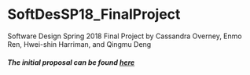 # SoftDesSP18_FinalProject
Software Design Spring 2018 Final Project by Cassandra Overney, Enmo Ren, Hwei-shin Harriman, and Qingmu Deng

##### The initial proposal can be found [here](https://github.com/QingmuDeng/SoftDesSP18_FinalProject/blob/master/Initial%20Proposal.md)
